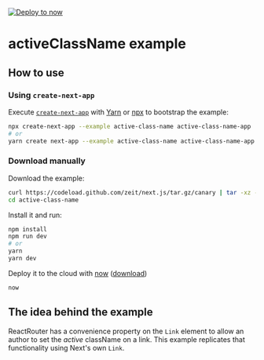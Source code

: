 [![Deploy to now](https://deploy.now.sh/static/button.svg)](https://deploy.now.sh/?repo=https://github.com/zeit/next.js/tree/master/examples/active-class-name)

# activeClassName example

## How to use

### Using `create-next-app`

Execute [`create-next-app`](https://github.com/segmentio/create-next-app) with [Yarn](https://yarnpkg.com/lang/en/docs/cli/create/) or [npx](https://github.com/zkat/npx#readme) to bootstrap the example:

```bash
npx create-next-app --example active-class-name active-class-name-app
# or
yarn create next-app --example active-class-name active-class-name-app
```

### Download manually

Download the example:

```bash
curl https://codeload.github.com/zeit/next.js/tar.gz/canary | tar -xz --strip=2 next.js-canary/examples/active-class-name
cd active-class-name
```

Install it and run:

```bash
npm install
npm run dev
# or
yarn
yarn dev
```

Deploy it to the cloud with [now](https://zeit.co/now) ([download](https://zeit.co/download))

```bash
now
```

## The idea behind the example

ReactRouter has a convenience property on the `Link` element to allow an author to set the _active_ className on a link. This example replicates that functionality using Next's own `Link`.
